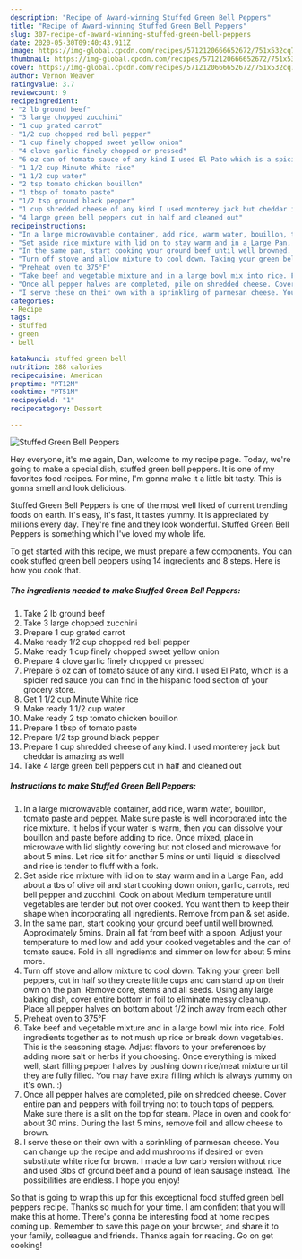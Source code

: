```yaml
---
description: "Recipe of Award-winning Stuffed Green Bell Peppers"
title: "Recipe of Award-winning Stuffed Green Bell Peppers"
slug: 307-recipe-of-award-winning-stuffed-green-bell-peppers
date: 2020-05-30T09:40:43.911Z
image: https://img-global.cpcdn.com/recipes/5712120666652672/751x532cq70/stuffed-green-bell-peppers-recipe-main-photo.jpg
thumbnail: https://img-global.cpcdn.com/recipes/5712120666652672/751x532cq70/stuffed-green-bell-peppers-recipe-main-photo.jpg
cover: https://img-global.cpcdn.com/recipes/5712120666652672/751x532cq70/stuffed-green-bell-peppers-recipe-main-photo.jpg
author: Vernon Weaver
ratingvalue: 3.7
reviewcount: 9
recipeingredient:
- "2 lb ground beef"
- "3 large chopped zucchini"
- "1 cup grated carrot"
- "1/2 cup chopped red bell pepper"
- "1 cup finely chopped sweet yellow onion"
- "4 clove garlic finely chopped or pressed"
- "6 oz can of tomato sauce of any kind I used El Pato which is a spicier red sauce you can find in the hispanic food section of your grocery store"
- "1 1/2 cup Minute White rice"
- "1 1/2 cup water"
- "2 tsp tomato chicken bouillon"
- "1 tbsp of tomato paste"
- "1/2 tsp ground black pepper"
- "1 cup shredded cheese of any kind I used monterey jack but cheddar is amazing as well"
- "4 large green bell peppers cut in half and cleaned out"
recipeinstructions:
- "In a large microwavable container, add rice, warm water, bouillon, tomato paste and pepper. Make sure paste is well incorporated into the rice mixture. It helps if your water is warm, then you can dissolve your bouillon and paste before adding to rice. Once mixed, place in microwave with lid slightly covering but not closed and microwave for about 5 mins. Let rice sit for another 5 mins or until liquid is dissolved and rice is tender to fluff with a fork."
- "Set aside rice mixture with lid on to stay warm and in a Large Pan, add about a tbs of olive oil and start cooking down onion, garlic, carrots, red bell pepper and zucchini. Cook on about Medium temperature until vegetables are tender but not over cooked. You want them to keep their shape when incorporating all ingredients. Remove from pan &amp; set aside."
- "In the same pan, start cooking your ground beef until well browned. Approximately 5mins. Drain all fat from beef with a spoon. Adjust your temperature to med low and add your cooked vegetables and the can of tomato sauce. Fold in all ingredients and simmer on low for about 5 mins more."
- "Turn off stove and allow mixture to cool down. Taking your green bell peppers, cut in half so they create little cups and can stand up on their own on the pan. Remove core, stems and all seeds. Using any large baking dish, cover entire bottom in foil to eliminate messy cleanup. Place all pepper halves on bottom about 1/2 inch away from each other"
- "Preheat oven to 375°F"
- "Take beef and vegetable mixture and in a large bowl mix into rice. Fold ingredients together as to not mush up rice or break down vegetables. This is the seasoning stage. Adjust flavors to your preferences by adding more salt or herbs if you choosing. Once everything is mixed well, start filling pepper halves by pushing down rice/meat mixture until they are fully filled. You may have extra filling which is always yummy on it&#39;s own. :)"
- "Once all pepper halves are completed, pile on shredded cheese. Cover entire pan and peppers with foil trying not to touch tops of peppers. Make sure there is a slit on the top for steam. Place in oven and cook for about 30 mins. During the last 5 mins, remove foil and allow cheese to brown."
- "I serve these on their own with a sprinkling of parmesan cheese. You can change up the recipe and add mushrooms if desired or even substitute white rice for brown. I made a low carb version without rice and used 3lbs of ground beef and a pound of lean sausage instead. The possibilities are endless. I hope you enjoy!"
categories:
- Recipe
tags:
- stuffed
- green
- bell

katakunci: stuffed green bell 
nutrition: 288 calories
recipecuisine: American
preptime: "PT12M"
cooktime: "PT51M"
recipeyield: "1"
recipecategory: Dessert

---
```



![Stuffed Green Bell Peppers](https://img-global.cpcdn.com/recipes/5712120666652672/751x532cq70/stuffed-green-bell-peppers-recipe-main-photo.jpg)

Hey everyone, it's me again, Dan, welcome to my recipe page. Today, we're going to make a special dish, stuffed green bell peppers. It is one of my favorites food recipes. For mine, I'm gonna make it a little bit tasty. This is gonna smell and look delicious.



Stuffed Green Bell Peppers is one of the most well liked of current trending foods on earth. It's easy, it's fast, it tastes yummy. It is appreciated by millions every day. They're fine and they look wonderful. Stuffed Green Bell Peppers is something which I've loved my whole life.


To get started with this recipe, we must prepare a few components. You can cook stuffed green bell peppers using 14 ingredients and 8 steps. Here is how you cook that.

##### The ingredients needed to make Stuffed Green Bell Peppers:

1. Take 2 lb ground beef
1. Take 3 large chopped zucchini
1. Prepare 1 cup grated carrot
1. Make ready 1/2 cup chopped red bell pepper
1. Make ready 1 cup finely chopped sweet yellow onion
1. Prepare 4 clove garlic finely chopped or pressed
1. Prepare 6 oz can of tomato sauce of any kind. I used El Pato, which is a spicier red sauce you can find in the hispanic food section of your grocery store.
1. Get 1 1/2 cup Minute White rice
1. Make ready 1 1/2 cup water
1. Make ready 2 tsp tomato chicken bouillon
1. Prepare 1 tbsp of tomato paste
1. Prepare 1/2 tsp ground black pepper
1. Prepare 1 cup shredded cheese of any kind. I used monterey jack but cheddar is amazing as well
1. Take 4 large green bell peppers cut in half and cleaned out




##### Instructions to make Stuffed Green Bell Peppers:

1. In a large microwavable container, add rice, warm water, bouillon, tomato paste and pepper. Make sure paste is well incorporated into the rice mixture. It helps if your water is warm, then you can dissolve your bouillon and paste before adding to rice. Once mixed, place in microwave with lid slightly covering but not closed and microwave for about 5 mins. Let rice sit for another 5 mins or until liquid is dissolved and rice is tender to fluff with a fork.
1. Set aside rice mixture with lid on to stay warm and in a Large Pan, add about a tbs of olive oil and start cooking down onion, garlic, carrots, red bell pepper and zucchini. Cook on about Medium temperature until vegetables are tender but not over cooked. You want them to keep their shape when incorporating all ingredients. Remove from pan &amp; set aside.
1. In the same pan, start cooking your ground beef until well browned. Approximately 5mins. Drain all fat from beef with a spoon. Adjust your temperature to med low and add your cooked vegetables and the can of tomato sauce. Fold in all ingredients and simmer on low for about 5 mins more.
1. Turn off stove and allow mixture to cool down. Taking your green bell peppers, cut in half so they create little cups and can stand up on their own on the pan. Remove core, stems and all seeds. Using any large baking dish, cover entire bottom in foil to eliminate messy cleanup. Place all pepper halves on bottom about 1/2 inch away from each other
1. Preheat oven to 375°F
1. Take beef and vegetable mixture and in a large bowl mix into rice. Fold ingredients together as to not mush up rice or break down vegetables. This is the seasoning stage. Adjust flavors to your preferences by adding more salt or herbs if you choosing. Once everything is mixed well, start filling pepper halves by pushing down rice/meat mixture until they are fully filled. You may have extra filling which is always yummy on it&#39;s own. :)
1. Once all pepper halves are completed, pile on shredded cheese. Cover entire pan and peppers with foil trying not to touch tops of peppers. Make sure there is a slit on the top for steam. Place in oven and cook for about 30 mins. During the last 5 mins, remove foil and allow cheese to brown.
1. I serve these on their own with a sprinkling of parmesan cheese. You can change up the recipe and add mushrooms if desired or even substitute white rice for brown. I made a low carb version without rice and used 3lbs of ground beef and a pound of lean sausage instead. The possibilities are endless. I hope you enjoy!




So that is going to wrap this up for this exceptional food stuffed green bell peppers recipe. Thanks so much for your time. I am confident that you will make this at home. There's gonna be interesting food at home recipes coming up. Remember to save this page on your browser, and share it to your family, colleague and friends. Thanks again for reading. Go on get cooking!
